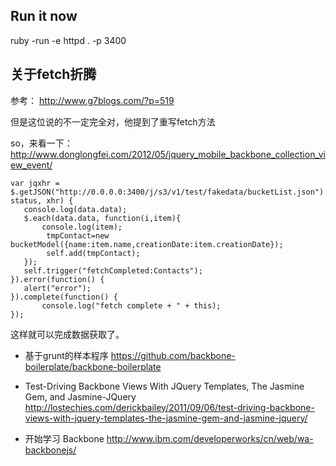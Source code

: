 
## Run it now

ruby -run -e httpd . -p 3400


## 关于fetch折腾

参考：
http://www.g7blogs.com/?p=519

但是这位说的不一定完全对，他提到了重写fetch方法


so，来看一下：http://www.donglongfei.com/2012/05/jquery_mobile_backbone_collection_view_event/

	var jqxhr = $.getJSON("http://0.0.0.0:3400/j/s3/v1/test/fakedata/bucketList.json").success(function(data, status, xhr) { 
	   console.log(data.data);
	   $.each(data.data, function(i,item){
		   console.log(item);
	   		tmpContact=new bucketModel({name:item.name,creationDate:item.creationDate});
	   	 	self.add(tmpContact);
	   });
	   self.trigger("fetchCompleted:Contacts");
	}).error(function() { 
	   alert("error"); 
	}).complete(function() {
		   console.log("fetch complete + " + this);
	});

这样就可以完成数据获取了。


- 基于grunt的样本程序 https://github.com/backbone-boilerplate/backbone-boilerplate

- Test-Driving Backbone Views With JQuery Templates, The Jasmine Gem, and Jasmine-JQuery
http://lostechies.com/derickbailey/2011/09/06/test-driving-backbone-views-with-jquery-templates-the-jasmine-gem-and-jasmine-jquery/

- 开始学习 Backbone
http://www.ibm.com/developerworks/cn/web/wa-backbonejs/
